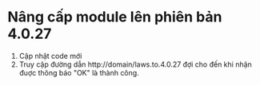 # Nâng cấp module lên phiên bản 4.0.27
1. Cập nhật code mới
2. Truy cập đường dẫn http://domain/laws.to.4.0.27 đợi cho đến khi nhận đuợc thông báo "OK" là thành công.